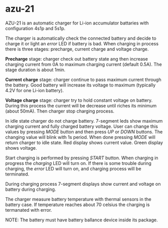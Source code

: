 # azu-21

AZU-21 is an automatic charger for Li-ion accumulator battaries with configuration 4s1p and 5s1p.

The charger is automatically check the connected battery and decide to charge it or light an _error_ LED
if battery is bad. When charging in process there is three stages: precharge, current charge and voltage charge.

__Precharge__ stage: charger check out battery state ang then increase charging current from 0A to maximum
charging current (default 0.5A). The stage duration is about 1min.

__Current charge__ stage: charger continue to pass maximum current through the battery. Good battery will increase
its voltage to maximum (typically 4.2V for one Li-ion battery).

__Voltage charge__ stage: charger try to hold constant voltage on battery. During this process the current will be decrease
until riches its minimum (about 50mA). Then charger stop charging process.

In idle state charger do not charge battery. 7-segment leds show maximum charging current and fully charged battery
voltage. User can change this values by pressing _MODE_ button and then press _UP_ or _DOWN_ buttons. The changing
value will blink with 1s period. When done pressing _MODE_ will return charger to idle state. Red display shows current
value. Green display shows voltage.

Start charging is performed by pressing _START_ button. When charging in progress the _charging_ LED will turn on.
If there is some trouble during charging, the _error_ LED will turn on, and charging process will be terminated.

During charging process 7-segment displays show current and voltage on battery during charging.

The charger measure battery temperature with thermal sensors in the battery case. If temperature reaches about 70 celsius
the charging is termanated with error.

NOTE: The battery must have battery ballance device inside its package.
